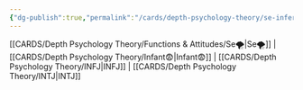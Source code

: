 ```yaml
---
{"dg-publish":true,"permalink":"/cards/depth-psychology-theory/se-inferior/","created":"2023-01-05T12:12:48.945+01:00","updated":"2023-04-25T15:15:44.407+02:00"}
---
```


[[CARDS/Depth Psychology Theory/Functions & Attitudes/Se🌪️\|Se🌪️]] | [[CARDS/Depth Psychology Theory/Infant😨\|Infant😨]] | [[CARDS/Depth Psychology Theory/INFJ\|INFJ]]  | [[CARDS/Depth Psychology Theory/INTJ\|INTJ]] 

